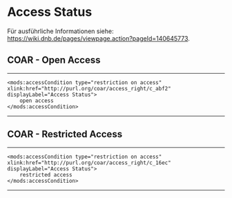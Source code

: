 # Access Status
Für ausführliche Informationen siehe: https://wiki.dnb.de/pages/viewpage.action?pageId=140645773. 

## COAR - Open Access
---
	<mods:accessCondition type="restriction on access" xlink:href="http://purl.org/coar/access_right/c_abf2" displayLabel="Access Status">
		open access
	</mods:accessCondition>
---
## COAR - Restricted Access
---
	<mods:accessCondition type="restriction on access" xlink:href="http://purl.org/coar/access_right/c_16ec" displayLabel="Access Status">
		restricted access
	</mods:accessCondition>
---
